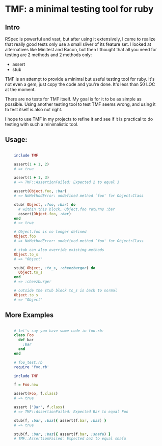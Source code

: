 # TMF: a minimal testing tool for ruby

## Intro

RSpec is powerful and vast, but after using it extensively, I came to realize that really good tests only use a small sliver of its feature set. I looked at alternatives like Minitest and Bacon, but then I thought that all you need for testing are 2 methods and 2 methods only:

* assert
* stub

TMF is an attempt to provide a minimal but useful testing tool for ruby. It's not even a gem, just copy the code and you're done. It's less than 50 LOC at the moment.

There are no tests for TMF itself. My goal is for it to be as simple as possible. Using another testing tool to test TMF seems wrong, and using it to test itself is also not right.

I hope to use TMF in my projects to refine it and see if it is practical to do testing with such a minimalistic tool.

## Usage:

```ruby

    include TMF

    assert(1 + 1, 2)
    # => true

    assert(1 + 1, 3)
    # => TMF::AssertionFailed: Expected 2 to equal 3

    assert(Object.foo, :bar)
    # => NoMethodError: undefined method `foo' for Object:Class

    stub( Object, :foo, :bar) do
      # within this block, Object.foo returns :bar
      assert(Object.foo, :bar)
    end
    # => true

    # Object.foo is no longer defined
    Object.foo
    # => NoMethodError: undefined method `foo' for Object:Class

    # stub can also override existing methods
    Object.to_s
    # => "Object"

    stub( Object, :to_s, :cheezburger) do
      Object.to_s
    end
    # => :cheezburger

    # outside the stub block to_s is back to normal
    Object.to_s
    # => "Object"
```

## More Examples

```ruby

    # let's say you have some code in foo.rb:
    class Foo
      def bar
        :bar
      end
    end

    # foo_test.rb
    require 'foo.rb'

    include TMF

    f = Foo.new

    assert(Foo, f.class)
    # => true

    assert ('Bar', f.class)
    # => TMF::AssertionFailed: Expected Bar to equal Foo

    stub(f, :bar, :baz){ assert(f.bar, :baz) }
    # => true

    stub(f, :bar, :baz){ assert(f.bar, :snafu) }
    # TMF::AssertionFailed: Expected baz to equal snafu
```